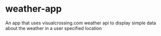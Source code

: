 # weather-app

An app that uses visualcrossing.com weather api to display simple 
data about the weather in a user specified location